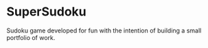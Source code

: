 # SuperSudoku
Sudoku game developed for fun with the intention of building a small portfolio of work.
